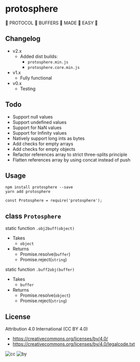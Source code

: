# protosphere
:clap: PROTOCOL :clap: BUFFERS :clap: MADE :clap: EASY :clap:

## Changelog

* v2.x
  * Added dist builds:
    * `protosphere.min.js`
    * `protosphere.core.min.js`
* v1.x
  * Fully functional
* v0.x
  * Testing

## Todo

* Support null values
* Support undefined values
* Support for NaN values
* Support for Infinity values
* Natively support long ints as bytes
* Add checks for empty arrays
* Add checks for empty objects
* Refactor references array to strict three-splits principle
* Flatten references array by using concat instead of push

## Usage

```
npm install protosphere --save
yarn add protosphere
```
```
const Protosphere = require('protosphere');
```

## class `Protosphere`

static function `.obj2buff(object)`
* Takes
  * `object`
* Returns
  * Promise.resolve(`buffer`)
  * Promise.reject(`string`)

static function `.buff2obj(buffer)`
* Takes
  * `buffer`
* Returns
  * Promise.resolve(`object`)
  * Promise.reject(`string`)



## License

Attribution 4.0 International (CC BY 4.0)

* https://creativecommons.org/licenses/by/4.0/
* https://creativecommons.org/licenses/by/4.0/legalcode.txt

![cc](https://creativecommons.org/images/deed/cc_blue_x2.png) ![by](https://creativecommons.org/images/deed/attribution_icon_blue_x2.png)
